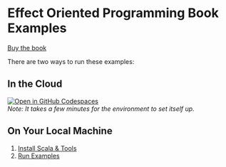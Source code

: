 # Effect Oriented Programming Book Examples

[Buy the book](https://effectorientedprogramming.com/)

There are two ways to run these examples:

## In the Cloud

[![Open in GitHub Codespaces](https://github.com/codespaces/badge.svg)](https://codespaces.new/EffectOrientedProgramming/examples)  
*Note: It takes a few minutes for the environment to set itself up.*

## On Your Local Machine
1. [Install Scala & Tools](https://effectorientedprogramming.com/guide/scalatools/)
1. [Run Examples](https://effectorientedprogramming.com/guide/examples/)
